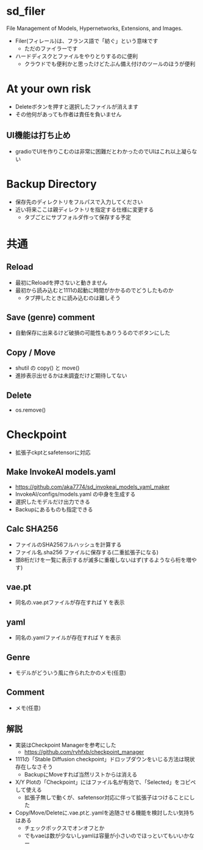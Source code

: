 # sd_filer
File Management of Models, Hypernetworks, Extensions, and Images.

- Filer(フィレール)は、フランス語で「紡ぐ」という意味です
  - ただのファイラーです
- ハードディスクとファイルをやりとりするのに便利
  - クラウドでも便利かと思ったけどたぶん備え付けのツールのほうが便利

# At your own risk

- Deleteボタンを押すと選択したファイルが消えます
- その他何があっても作者は責任を負いません

## UI機能は打ち止め

- gradioでUIを作りこむのは非常に困難だとわかったのでUIはこれ以上凝らない

# Backup Directory

- 保存先のディレクトリをフルパスで入力してください
- 近い将来ここは親ディレクトリを指定する仕様に変更する
  - タブごとにサブフォルダ作って保存する予定

# 共通

## Reload

- 最初にReloadを押さないと動きません
- 最初から読み込むと1111の起動に時間がかかるのでどうしたものか
  - タブ押したときに読み込むのは難しそう

## Save (genre) comment

- 自動保存に出来るけど破損の可能性もありうるのでボタンにした

## Copy / Move

- shutil の copy() と move()
- 進捗表示出せるかは未調査だけど期待してない

## Delete

- os.remove()

# Checkpoint

- 拡張子ckptとsafetensorに対応

## Make InvokeAI models.yaml

- https://github.com/aka7774/sd_invokeai_models_yaml_maker
- InvokeAI/configs/models.yaml の中身を生成する
- 選択したモデルだけ出力できる
- Backupにあるものも指定できる

## Calc SHA256

- ファイルのSHA256フルハッシュを計算する
- ファイル名.sha256 ファイルに保存する(二重拡張子になる)
- 頭8桁だけを一覧に表示するが滅多に重複しないはず(するようなら桁を増やす)

## vae.pt

- 同名の.vae.ptファイルが存在すれば Y を表示

## yaml

- 同名の.yamlファイルが存在すれば Y を表示

## Genre

- モデルがどういう風に作られたかのメモ(任意)

## Comment

- メモ(任意)

## 解説

- 実装はCheckpoint Managerを参考にした
  - https://github.com/rvhfxb/checkpoint_manager
- 1111の「Stable Diffusion checkpoint」ドロップダウンをいじる方法は現状存在しなさそう
  - BackupにMoveすれば当然リストからは消える
- X/Y Plotの「Checkpoint」にはファイル名が有効で、「Selected」をコピペして使える
  - 拡張子無しで動くが、safetensor対応に伴って拡張子はつけることにした
- Copy/Move/Deleteに.vae.ptと.yamlを追随させる機能を検討したい気持ちはある
  - チェックボックスでオンオフとか
  - でもvaeは数が少ないしyamlは容量が小さいのでほっといてもいいかなー
